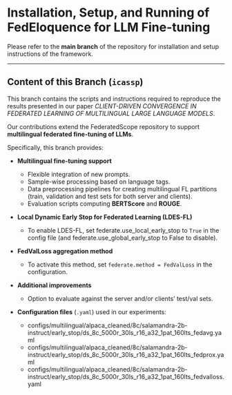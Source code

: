 # Installation, Setup, and Running of **FedEloquence** for LLM Fine-tuning

Please refer to the **main branch** of the repository for installation and setup instructions of the framework.

---

## Content of this Branch (`icassp`)

This branch contains the scripts and instructions required to reproduce the results presented in our paper *CLIENT-DRIVEN CONVERGENCE IN FEDERATED LEARNING OF MULTILINGUAL LARGE LANGUAGE MODELS*.  

Our contributions extend the FederatedScope repository to support **multilingual federated fine-tuning of LLMs**.  

Specifically, this branch provides:  

- **Multilingual fine-tuning support**  
  - Flexible integration of new prompts.  
  - Sample-wise processing based on language tags.  
  - Data preprocessing pipelines for creating multilingual FL partitions (train, validation and test sets for both server and clients).  
  - Evaluation scripts computing **BERTScore** and **ROUGE**.  

- **Local Dynamic Early Stop for Federated Learning (LDES-FL)**  
  - To enable LDES-FL, set federate.use_local_early_stop to `True` in the config file (and federate.use_global_early_stop to False to disable).  

- **FedValLoss aggregation method**  
  - To activate this method, set `federate.method = FedValLoss` in the configuration.  

- **Additional improvements**  
  - Option to evaluate against the server and/or clients’ test/val sets.  

- **Configuration files** (`.yaml`) used in our experiments:
    - configs/multilingual/alpaca_cleaned/8c/salamandra-2b-instruct/early_stop/ds_8c_5000r_30ls_r16_a32_1pat_160lts_fedavg.yaml
    - configs/multilingual/alpaca_cleaned/8c/salamandra-2b-instruct/early_stop/ds_8c_5000r_30ls_r16_a32_1pat_160lts_fedprox.yaml
    - configs/multilingual/alpaca_cleaned/8c/salamandra-2b-instruct/early_stop/ds_8c_5000r_30ls_r16_a32_1pat_160lts_fedvalloss.yaml